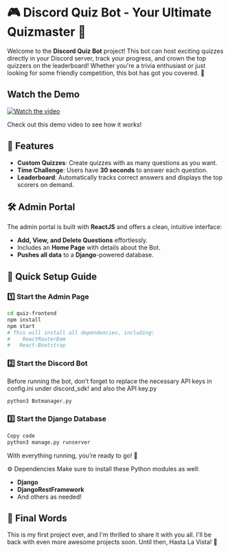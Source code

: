 # 🎮 Discord Quiz Bot - Your Ultimate Quizmaster 🧠
Welcome to the **Discord Quiz Bot**  project! This bot can host exciting quizzes directly in your Discord server, track your progress, and crown the top quizzers on the leaderboard! Whether you're a trivia enthusiast or just looking for some friendly competition, this bot has got you covered. 🎉

## Watch the Demo

[![Watch the video](https://img.youtube.com/vi/ipi-q5a89HQ/0.jpg)](https://youtu.be/ipi-q5a89HQ)

Check out this demo video to see how it works!

## 🚀 Features
- **Custom Quizzes**: Create quizzes with as many questions as you want.
- **Time Challenge**: Users have **30 seconds** to answer each question.
- **Leaderboard**: Automatically tracks correct answers and displays the top scorers on demand.

## 🛠️ Admin Portal
The admin portal is built with **ReactJS** and offers a clean, intuitive interface:
- **Add, View, and Delete Questions** effortlessly.
- Includes an **Home Page** with details about the Bot.
- **Pushes all data** to a **Django**-powered database.
## 🎯 Quick Setup Guide

### 1️⃣ Start the Admin Page
```bash
cd quiz-frontend
npm install
npm start
# This will install all dependencies, including:
#    ReactRouterDom
#   React-Bootstrap
```

### 2️⃣ Start the Discord Bot
Before running the bot, don’t forget to replace the necessary API keys in config.ini under discord_sdk!
and also the API key.py

```bash
python3 Botmanager.py
```
### 3️⃣ Start the Django Database
```bash
Copy code
python3 manage.py runserver
```

With everything running, you’re ready to go! 🎉

⚙️ Dependencies
Make sure to install these Python modules as well:
- **Django**
- **DjangoRestFramework**
- And others as needed!

## 🎉 Final Words
This is my first project ever, and I'm thrilled to share it with you all. I'll be back with even more awesome projects soon. Until then, Hasta La Vista! 👋

